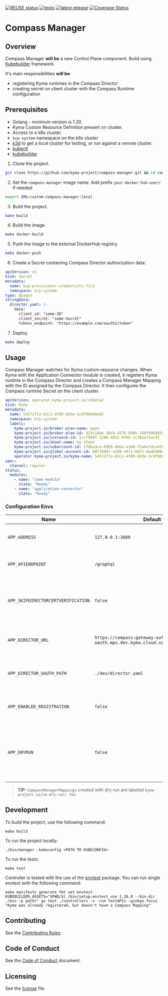 [![REUSE status](https://api.reuse.software/badge/github.com/kyma-project/compass-manager)](https://api.reuse.software/info/github.com/kyma-project/compass-manager)
[![tests](https://badgen.net/github/checks/kyma-project/compass-manager/main/unit-tests)](https://github.com/kyma-project/compass-manager/actions/workflows/compass-manager.yaml)
[![latest release](https://badgen.net/github/release/kyma-project/compass-manager)](https://github.com/kyma-project/compass-manager/releases/latest)
[![Coverage Status](https://coveralls.io/repos/github/kyma-project/compass-manager/badge.svg?branch=main)](https://coveralls.io/github/kyma-project/compass-manager?branch=main)
# Compass Manager

## Overview
Compass Manager **will be** a new Control Plane component. Build using [Kubebuilder](https://github.com/kubernetes-sigs/kubebuilder) framework.

It's main responsibilities **will be**:
- registering Kyma runtimes in the Compass Director
- creating secret on client cluster with the Compass Runtime configuration

## Prerequisites

- Golang - minimum version is 1.20.
- Kyma Custom Resource Definition present on cluster.
- Access to a k8s cluster.
- `kcp-system` namespace on the k8s cluster
- [k3d](https://k3d.io) to get a local cluster for testing, or run against a remote cluster.
- [kubectl](https://kubernetes.io/docs/tasks/tools/)
- [kubebuilder](https://book.kubebuilder.io/)


1. Clone the project.

```bash
git clone https://github.com/kyma-project/compass-manager.git && cd compass-manager/
```

2. Set the `compass-manager` image name. Add prefix `your-docker-hub-user/` if needed

```bash
export IMG=custom-compass-manager:local
```

3. Build the project.

```bash
make build
```

4. Build the image.

```bash
make docker-build
```

5. Push the image to the external DockerHub registry.

```bash
make docker-push
```

6. Create a Secret containing Compass Director authorization data:

```yaml
apiVersion: v1
kind: Secret
metadata:
  name: kcp-provisioner-credentials-file
  namespace: kcp-system
type: Opaque
stringData:
  director.yaml: |-
    data:
      client_id: "some-ID"
      client_secret: "some-Secret"
      tokens_endpoint: "https://example.com/oauth2/token"
```

7. Deploy.

```bash
make deploy
```
## Usage

Compass Manager watches for Kyma custom resource changes. When Kyma with the Application Connector module is created, it registers Kyma runtime in the Compass Director and creates a Compass Manager Mapping with the ID assigned by the Compass Director.
It then configures the Compass runtime Secret on the client cluster.

```yaml
apiVersion: operator.kyma-project.io/v1beta2
kind: Kyma
metadata:
  name: 54572f7a-b2c2-4f09-b83e-1c9f9b690e02
  namespace: kcp-system
  labels:
    kyma-project.io/broker-plan-name: open
    kyma-project.io/broker-plan-id: 925c16be-3644-457b-840b-768f69b993cf
    kyma-project.io/instance-id: 1ccf9b07-1296-4052-97b5-1c38aa72ac41
    kyma-project.io/shoot-name: my-shoot
    kyma-project.io/subaccount-id: 170ba3ca-6905-466a-a109-f2a6efdca439
    kyma-project.io/global-account-id: b07fb88f-a100-4471-bb71-8adb400a3f7f
    operator.kyma-project.io/kyma-name: 54572f7a-b2c2-4f09-b83e-1c9f9b690e02
spec:
  channel: regular
status:
  modules:
    - name: "some-module"
      state: "Ready"
    - name: "application-connector"
      state: "Ready"
```

### Configuration Envs

| Name                               | Default                                                                      | Description                                                                         |
|------------------------------------|------------------------------------------------------------------------------|-------------------------------------------------------------------------------------|
| `APP_ADDRESS`                      | `127.0.0.1:3000`                                                             | Address on which the app is exposed                                                 |
| `APP_APIENDPOINT`                  | `/graphql`                                                                   | Endpoint for GraphQL requests                                                       |
| `APP_SKIPDIRECTORCERTVERIFICATION` | `false`                                                                      | Skips cert verification in the Compass Director GraphQL calls                       |
| `APP_DIRECTOR_URL`                 | `https://compass-gateway-auth-oauth.mps.dev.kyma.cloud.sap/director/graphql` | URL of the Compass Director GraphQL endpoint                                        |
| `APP_DIRECTOR_OAUTH_PATH`          | `./dev/director.yaml`                                                        | File with OAuth data for Compass Director                                           |
| `APP_ENABLED_REGISTRATION`         | `false`                                                                      | Enable registering runtimes with Compass                                            |
| `APP_DRYRUN`                       | `false`                                                                      | Disable registering and configuring; instead log which operations would be executed |

> **TIP:** `CompassManagerMappings` created with dry run are labeled `kyma-project.io/cm-dry-run: Yes`

## Development

To build the project, use the following command:
```shell
make build
````

To run the project locally:
```shell
./bin/manager -kubeconfig <PATH TO KUBECONFIG>
```

To run the tests:
```shell
make test
```

Controller is tested with the use of the [envtest](https://pkg.go.dev/sigs.k8s.io/controller-runtime/pkg/envtest) package.
You can run single envtest with the following command:
```shell
make manifests generate fmt vet envtest
KUBEBUILDER_ASSETS="$PWD/$(./bin/setup-envtest use 1.26.0 --bin-dir ./bin -p path)" go test ./controllers -v -run TestAPIs -ginkgo.focus "Kyma was already registered, but doesn't have a Compass Mapping"
```

## Contributing

See the [Contributing Rules](CONTRIBUTING.md).

## Code of Conduct

See the [Code of Conduct](CODE_OF_CONDUCT.md) document.

## Licensing

See the [license](./LICENSE) file.
